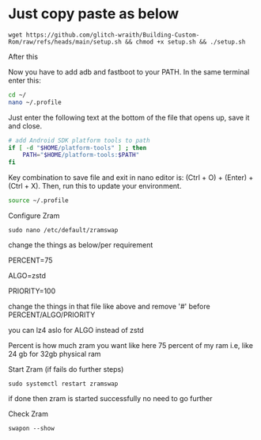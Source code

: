 # Just copy paste as below 

```
wget https://github.com/glitch-wraith/Building-Custom-Rom/raw/refs/heads/main/setup.sh && chmod +x setup.sh && ./setup.sh
```

After this

Now you have to add adb and fastboot to your PATH. In the same terminal enter this:
```bash
cd ~/
nano ~/.profile
```
Just enter the following text at the bottom of the file that opens up, save it and close.
```bash
# add Android SDK platform tools to path
if [ -d "$HOME/platform-tools" ] ; then
    PATH="$HOME/platform-tools:$PATH"
fi
```
Key combination to save file and exit in nano editor is: (Ctrl + O) + (Enter) + (Ctrl + X). 
Then, run this to update your environment.
```bash
source ~/.profile
```

Configure Zram
```
sudo nano /etc/default/zramswap
```
change the things as below/per requirement 

PERCENT=75

ALGO=zstd

PRIORITY=100

change the things in that file like above and remove '#' before PERCENT/ALGO/PRIORITY

you can lz4 aslo for ALGO instead of zstd

Percent is how much zram you want like here 75 percent of my ram i.e, like 24 gb for 32gb physical ram

 Start Zram (if fails do further steps)
```
sudo systemctl restart zramswap
```
if done then zram is started successfully no need to go further 

Check Zram
```
swapon --show
```
